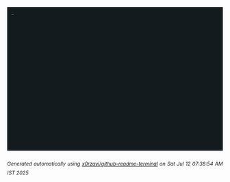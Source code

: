 <div align="justify">
<picture>
    <source media="(prefers-color-scheme: dark)" srcset="./output.gif">
    <source media="(prefers-color-scheme: light)" srcset="./output.gif">
    <img alt="GIFOS" src="output.gif">
</picture>

<sub><i>Generated automatically using [x0rzavi/github-readme-terminal](https://github.com/x0rzavi/github-readme-terminal) on Sat Jul 12 07:38:54 AM IST 2025</i></sub>

<!-- <details>
<summary>More details</summary>

</details> -->
</div>

<!-- Image deletion URL: NONE -->